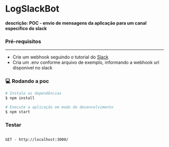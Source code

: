 ﻿# LogSlackBot
 #### descrição: POC - envio de mensagens da aplicação para um canal especifico do slack

### Pré-requisitos
---

- Crie um webhook seguindo o tutorial do [Slack](https://api.slack.com/messaging/webhooks)
- Cria um .env conforme arquivo de exemplo, informando a webhook url disponivel no slack

### 💻 Rodando a poc

```bash
# Instale as dependências
$ npm install

# Execute a aplicação em modo de desenvolvimento
$ npm start
```

### Testar
```

GET - http://localhost:3000/
